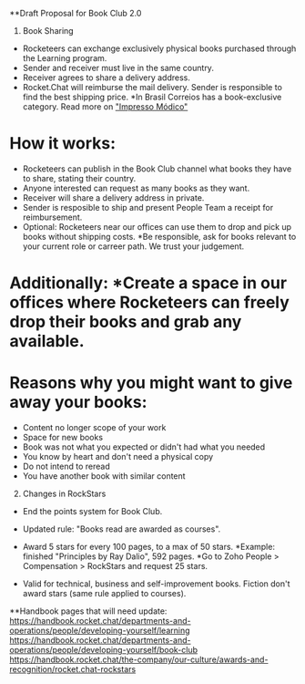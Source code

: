 **Draft Proposal for Book Club 2.0

1. Book Sharing

- Rocketeers can exchange exclusively physical books purchased through the Learning program.
- Sender and receiver must live in the same country.
- Receiver agrees to share a delivery address.
- Rocket.Chat will reimburse the mail delivery. Sender is responsible to find the best shipping price.
*In Brasil Correios has a book-exclusive category. Read more on ["Impresso Módico"](https://www.correios.com.br/enviar/marketing-direto/saiba-mais-nacional)

# How it works: 
- Rocketeers can publish in the Book Club channel what books they have to share, stating their country.
- Anyone interested can request as many books as they want. 
- Receiver will share a delivery address in private. 
- Sender is resposible to ship and present People Team a receipt for reimbursement.
- Optional: Rocketeers near our offices can use them to drop and pick up books without shipping costs.
*Be responsible, ask for books relevant to your current role or carreer path. We trust your judgement.

# Additionally: *Create a space in our offices where Rocketeers can freely drop their books and grab any available.

# Reasons why you might want to give away your books:
- Content no longer scope of your work
- Space for new books
- Book was not what you expected or didn't had what you needed
- You know by heart and don't need a physical copy
- Do not intend to reread
- You have another book with similar content

2. Changes in RockStars

- End the points system for Book Club.

- Updated rule: "Books read are awarded as courses".
- Award 5 stars for every 100 pages, to a max of 50 stars.
*Example: finished "Principles by Ray Dalio", 592 pages. 
*Go to Zoho People > Compensation > RockStars and request 25 stars.

- Valid for technical, business and self-improvement books. Fiction don't award stars (same rule applied to courses).


**Handbook pages that will need update:
https://handbook.rocket.chat/departments-and-operations/people/developing-yourself/learning
https://handbook.rocket.chat/departments-and-operations/people/developing-yourself/book-club
https://handbook.rocket.chat/the-company/our-culture/awards-and-recognition/rocket.chat-rockstars
